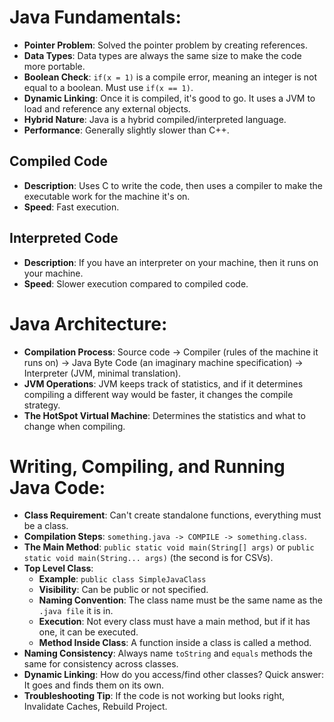 
# Java Fundamentals:
- **Pointer Problem**: Solved the pointer problem by creating references.
- **Data Types**: Data types are always the same size to make the code more portable.
- **Boolean Check**: `if(x = 1)` is a compile error, meaning an integer is not equal to a boolean. Must use `if(x == 1)`.
- **Dynamic Linking**: Once it is compiled, it's good to go. It uses a JVM to load and reference any external objects.
- **Hybrid Nature**: Java is a hybrid compiled/interpreted language.
- **Performance**: Generally slightly slower than C++.

## Compiled Code
- **Description**: Uses C to write the code, then uses a compiler to make the executable work for the machine it's on.
- **Speed**: Fast execution.

## Interpreted Code
- **Description**: If you have an interpreter on your machine, then it runs on your machine.
- **Speed**: Slower execution compared to compiled code.

# Java Architecture:
- **Compilation Process**: Source code -> Compiler (rules of the machine it runs on) -> Java Byte Code (an imaginary machine specification) -> Interpreter (JVM, minimal translation).
- **JVM Operations**: JVM keeps track of statistics, and if it determines compiling a different way would be faster, it changes the compile strategy.
- **The HotSpot Virtual Machine**: Determines the statistics and what to change when compiling.

# Writing, Compiling, and Running Java Code:
- **Class Requirement**: Can't create standalone functions, everything must be a class.
- **Compilation Steps**: `something.java -> COMPILE -> something.class`.
- **The Main Method**: `public static void main(String[] args)` or `public static void main(String... args)` (the second is for CSVs).
- **Top Level Class**: 
  - **Example**: `public class SimpleJavaClass`
  - **Visibility**: Can be public or not specified.
  - **Naming Convention**: The class name must be the same name as the `.java file` it is in.
  - **Execution**: Not every class must have a main method, but if it has one, it can be executed.
  - **Method Inside Class**: A function inside a class is called a method.
- **Naming Consistency**: Always name `toString` and `equals` methods the same for consistency across classes.
- **Dynamic Linking**: How do you access/find other classes? Quick answer: It goes and finds them on its own.
- **Troubleshooting Tip**: If the code is not working but looks right, Invalidate Caches, Rebuild Project.
```